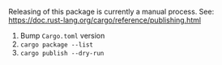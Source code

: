 Releasing of this package is currently a manual process. See: https://doc.rust-lang.org/cargo/reference/publishing.html

1. Bump `Cargo.toml` version
2. `cargo package --list`
3. `cargo publish --dry-run`
